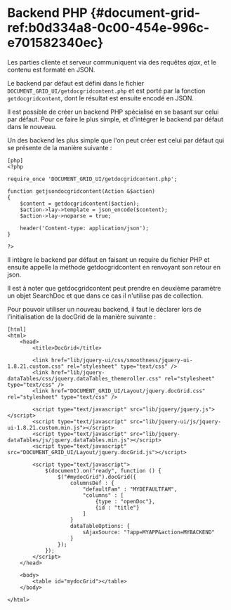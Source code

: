 # Backend PHP {#document-grid-ref:b0d334a8-0c00-454e-996c-e701582340ec}

Les parties cliente et serveur communiquent via des requêtes *ajax*, et le contenu est formaté en JSON.

Le backend par défaut est défini dans le fichier `DOCUMENT_GRID_UI/getdocgridcontent.php` et est porté par la fonction `getdocgridcontent`, dont le résultat est ensuite encodé en JSON.

Il est possible de créer un backend PHP spécialisé en se basant sur celui par défaut. Pour ce faire le plus simple, et d'intégrer le backend par défaut dans le nouveau.

Un des backend les plus simple que l'on peut créer est celui par défaut qui se présente de la manière suivante :

    [php]
    <?php
    
    require_once 'DOCUMENT_GRID_UI/getdocgridcontent.php';
    
    function getjsondocgridcontent(Action &$action)
    {
        $content = getdocgridcontent($action);
        $action->lay->template = json_encode($content);
        $action->lay->noparse = true;
        
        header('Content-type: application/json');
    }
    
    ?>

Il intègre le backend par défaut en faisant un require du fichier PHP et ensuite appelle la méthode getdocgridcontent en renvoyant son retour en json.

Il est à noter que getdocgridcontent peut prendre en deuxième paramètre un objet SearchDoc et que dans ce cas il n'utilise pas de collection.

Pour pouvoir utiliser un nouveau backend, il faut le déclarer lors de l'initialisation de la docGrid de la manière suivante :

    [html]
    <html>
        <head>
            <title>DocGrid</title>
            
            <link href="lib/jquery-ui/css/smoothness/jquery-ui-1.8.21.custom.css" rel="stylesheet" type="text/css" />
            <link href="lib/jquery-dataTables/css/jquery.dataTables_themeroller.css" rel="stylesheet" type="text/css" />
            <link href="DOCUMENT_GRID_UI/Layout/jquery.docGrid.css" rel="stylesheet" type="text/css" />
            
            <script type="text/javascript" src="lib/jquery/jquery.js"></script>
            <script type="text/javascript" src="lib/jquery-ui/js/jquery-ui-1.8.21.custom.min.js"></script>
            <script type="text/javascript" src="lib/jquery-dataTables/js/jquery.dataTables.min.js"></script>
            <script type="text/javascript" src="DOCUMENT_GRID_UI/Layout/jquery.docGrid.js"></script>
            
            <script type="text/javascript">
                $(document).on("ready", function () {
                    $("#mydocGrid").docGrid({
                        columnsDef : {
                            "defaultFam" : "MYDEFAULTFAM",
                            "columns" : [
                                {type : "openDoc"},
                                {id : "title"}
                            ]
                        }
                        dataTableOptions: {
                            sAjaxSource: "?app=MYAPP&action=MYBACKEND"
                        }
                    });
                });
            </script>
        </head>
        
        <body>
            <table id="mydocGrid"></table>
        </body>
        
    </html>

